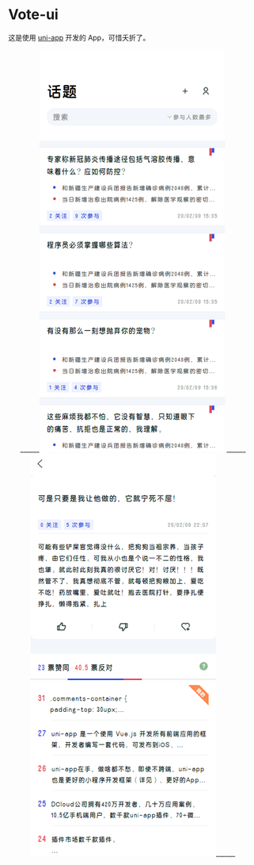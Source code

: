 # Vote-ui

这是使用 [uni-app](https://uniapp.dcloud.io/) 开发的 App，可惜夭折了。

<p align="center">
    ______<img src='https://raw.githubusercontent.com/DuanJiaNing/Vote/master/other/main.png'/>
    ______<img src='https://raw.githubusercontent.com/DuanJiaNing/Vote/master/other/topic.png'/>______
</p>
